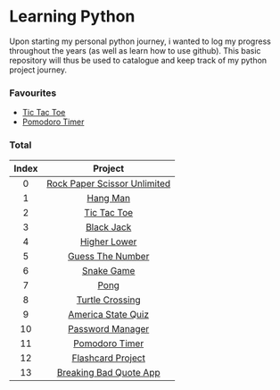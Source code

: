 # Learning Python

Upon starting my personal python journey, i wanted to log my progress throughout the years (as well as learn how to use github). This basic repository will thus be used to catalogue and keep track of my python project journey.

### **Favourites**
-  [Tic Tac Toe](https://github.com/BonsenW/python-beginner-collection/tree/master/proj/Tic%20Tac%20Toe)
-  [Pomodoro Timer](https://github.com/BonsenW/python-beginner-collection/blob/master/proj/Pomodoro%20Timer)

### Total

| Index | Project |
|:-:|:-:|
| 0 | [Rock Paper Scissor Unlimited](https://github.com/BonsenW/python-beginner-collection/tree/master/proj/Rock%20Paper%20Scissors) |
| 1 | [Hang Man](https://github.com/BonsenW/python-beginner-collection/tree/master/proj/Hang%20Man) |
| 2 | [Tic Tac Toe](https://github.com/BonsenW/python-beginner-collection/tree/master/proj/Tic%20Tac%20Toe) |
| 3 | [Black Jack](https://github.com/BonsenW/python-beginner-collection/blob/master/proj/Black%20Jack) |
| 4 | [Higher Lower](https://github.com/BonsenW/python-beginner-collection/tree/master/proj/Higher%20Lower) |
| 5 | [Guess The Number](https://github.com/BonsenW/python-beginner-collection/blob/master/proj/Guess%20The%20Number) |
| 6 | [Snake Game](https://github.com/BonsenW/python-beginner-collection/tree/master/proj/Snake%20Game) |
| 7 | [Pong](https://github.com/BonsenW/python-beginner-collection/tree/master/proj/Pong) |
| 8 | [Turtle Crossing](https://github.com/BonsenW/python-beginner-collection/tree/master/proj/Turtle%20Crossing) |
| 9 | [America State Quiz](https://github.com/BonsenW/python-beginner-collection/tree/master/proj/America%20State%20Quiz) |
| 10 | [Password Manager](https://github.com/BonsenW/python-beginner-collection/tree/1430fa7918374f60f2ee5292529565aa7f3fc96c/proj/Password%20Manager) |
| 11 | [Pomodoro Timer](https://github.com/BonsenW/python-beginner-collection/blob/master/proj/Pomodoro%20Timer) |
| 12 | [Flashcard Project](https://github.com/BonsenW/python-beginner-collection/tree/master/proj/Flashcard%20Project) |
| 13 | [Breaking Bad Quote App](https://github.com/BonsenW/python-beginner-collection/tree/master/proj/Breaking%20Bad%20Quote%20App) |
